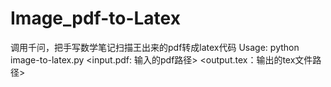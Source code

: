 # Image_pdf-to-Latex

调用千问，把手写数学笔记扫描王出来的pdf转成latex代码
Usage: 
python image-to-latex.py <input.pdf: 输入的pdf路径> <output.tex：输出的tex文件路径>
